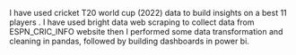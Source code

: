 I have used cricket T20 world cup (2022) data to build insights on a best 11 players . I have used bright data web scraping to collect data from ESPN_CRIC_INFO website then I performed some data transformation and cleaning in pandas, followed by building dashboards in power bi.
